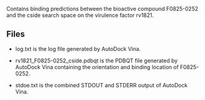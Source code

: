Contains binding predictions between the bioactive compound F0825-0252 and the cside search space on the virulence factor rv1821.

## Files

- log.txt is the log file generated by AutoDock Vina.

- rv1821_F0825-0252_cside.pdbqt is the PDBQT file generated by AutoDock Vina containing the orientation and binding location of F0825-0252.

- stdoe.txt is the combined STDOUT and STDERR output of AutoDock Vina.

